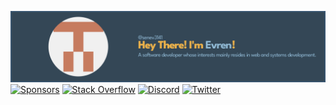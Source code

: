 ![Profile Banner](./banner.png)
[![Sponsors](https://img.shields.io/github/sponsors/senev3141?color=pink&label=Sponsors&logo=Github&logoColor=white&style=flat-square)](https://github.com/sponsors/senev3141)
[![Stack Overflow](https://img.shields.io/stackexchange/stackoverflow/r/21221703?order=desc&sort=reputation&site=stackoverflow?color=orange&label=Stack%20Overflow&logo=StackOverflow&logoColor=white&style=flat-square)](https://stackoverflow.com/users/21221703/senev314?tab=profile)
[![Discord](https://img.shields.io/discord/1110975004511850597?color=blue&label=Discord&logo=Discord&logoColor=white&style=flat-square)](https://discord.gg/HF8WUKP8Gk)
[![Twitter](https://img.shields.io/twitter/follow/senev3141?style=social)](https://twitter.com/senev3141)
